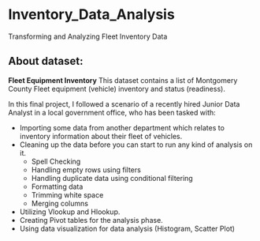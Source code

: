 # Inventory_Data_Analysis
Transforming and Analyzing Fleet Inventory Data

## About dataset:
**Fleet Equipment Inventory**
This dataset contains a list of Montgomery County Fleet equipment (vehicle) inventory and status (readiness).

In this final project, I followed a scenario of a recently hired Junior Data Analyst in a local government office, who has been tasked with:
* Importing some data from another department which relates to inventory information about their fleet of vehicles.
* Cleaning up the data before you can start to run any kind of analysis on it.
  - Spell Checking
  - Handling empty rows using filters
  - Handling duplicate data using conditional filtering
  - Formatting data
  - Trimming white space
  - Merging columns 
* Utilizing Vlookup and Hlookup.
* Creating Pivot tables for the analysis phase.
* Using data visualization for data analysis (Histogram, Scatter Plot)
